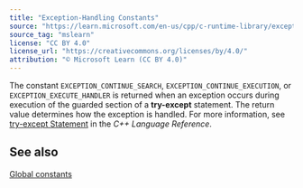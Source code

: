 ```yaml
---
title: "Exception-Handling Constants"
source: "https://learn.microsoft.com/en-us/cpp/c-runtime-library/exception-handling-constants?view=msvc-170"
source_tag: "mslearn"
license: "CC BY 4.0"
license_url: "https://creativecommons.org/licenses/by/4.0/"
attribution: "© Microsoft Learn (CC BY 4.0)"
---
```

The constant `EXCEPTION_CONTINUE_SEARCH`, `EXCEPTION_CONTINUE_EXECUTION`, or `EXCEPTION_EXECUTE_HANDLER` is returned when an exception occurs during execution of the guarded section of a **try-except** statement. The return value determines how the exception is handled. For more information, see [try-except Statement](https://learn.microsoft.com/en-us/cpp/cpp/try-except-statement?view=msvc-170) in the _C++ Language Reference_.

## See also

[Global constants](https://learn.microsoft.com/en-us/cpp/c-runtime-library/global-constants?view=msvc-170)